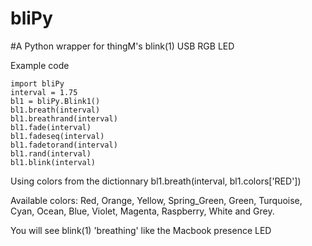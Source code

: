 bliPy
=====

#A Python wrapper for thingM's blink(1) USB RGB LED

Example code

    import bliPy
    interval = 1.75
    bl1 = bliPy.Blink1()
    bl1.breath(interval)
    bl1.breathrand(interval)
    bl1.fade(interval)
    bl1.fadeseq(interval)
    bl1.fadetorand(interval)
    bl1.rand(interval)
    bl1.blink(interval)
    
Using colors from the dictionnary
    bl1.breath(interval, bl1.colors['RED'])

Available colors: Red, Orange, Yellow, Spring_Green, Green, Turquoise, Cyan, Ocean, Blue, Violet, Magenta, Raspberry, White and Grey.

You will see blink(1) 'breathing' like the Macbook presence LED
